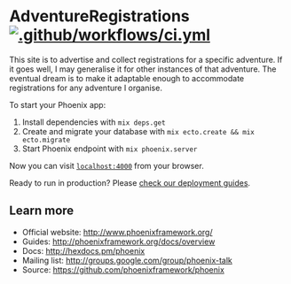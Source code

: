 # AdventureRegistrations [![.github/workflows/ci.yml](https://github.com/backspace/adventure-registrations/actions/workflows/ci.yml/badge.svg)](https://github.com/backspace/adventure-registrations/actions/workflows/ci.yml)

This site is to advertise and collect registrations for a specific adventure. If it goes well, I may generalise it for other instances of that adventure. The eventual dream is to make it adaptable enough to accommodate registrations for any adventure I organise.

To start your Phoenix app:

  1. Install dependencies with `mix deps.get`
  2. Create and migrate your database with `mix ecto.create && mix ecto.migrate`
  3. Start Phoenix endpoint with `mix phoenix.server`

Now you can visit [`localhost:4000`](http://localhost:4000) from your browser.

Ready to run in production? Please [check our deployment guides](http://www.phoenixframework.org/docs/deployment).

## Learn more

  * Official website: http://www.phoenixframework.org/
  * Guides: http://phoenixframework.org/docs/overview
  * Docs: http://hexdocs.pm/phoenix
  * Mailing list: http://groups.google.com/group/phoenix-talk
  * Source: https://github.com/phoenixframework/phoenix
